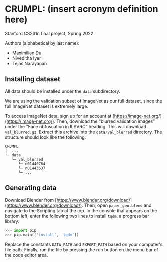 # CRUMPL: (insert acronym definition here)

Stanford CS231n final project, Spring 2022

Authors (alphabetical by last name):
* Maximilian Du
* Niveditha Iyer
* Tejas Narayanan

## Installing dataset

All data should be installed under the `data` subdirectory.

We are using the validation subset of ImageNet as our full dataset, since
the full ImageNet dataset is extremely large.

To access ImageNet data, sign up for an account at
[https://image-net.org/](https://image-net.org/). Then, download
the "blurred validation images" under the "Face obfuscation in ILSVRC"
heading. This will download `val_blurred.gz`. Extract this archive into
the `data/val_blurred` directory. The structure should look like the
following:

```
CRUMPL
│  ...
└─ data
   └─ val_blurred
      └─ n01440764
      └─ n01443537
      └─ ...
```

## Generating data

Download Blender from
[https://www.blender.org/download/](https://www.blender.org/download/).
Then, open `paper_gen.blend` and navigate to the Scripting tab at the
top. In the console that appears on the bottom left, enter the following
two lines to install `tqdm`, a progress bar library:

```python
>>> import pip
>>> pip.main(['install', 'tqdm'])
```

Replace the constants `DATA_PATH` and `EXPORT_PATH` based
on your computer's file path. Finally, run the file by pressing the run
button on the menu bar of the code editor area.
